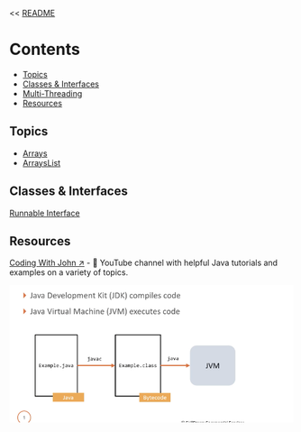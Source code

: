 << [README](./README.md)

# Contents
- [Topics](#topics)
- [Classes & Interfaces](#classes--interfaces)
- [Multi-Threading](./MultiThreading.md)
- [Resources](#resources)

## Topics

- [Arrays](./Arrays.md)
- [ArraysList](./ArraysList.md)

## Classes & Interfaces

[Runnable Interface](./MultiThreading.md#runnable-interface)

## Resources
[Coding With John ↗️](https://www.youtube.com/@CodingWithJohn/videos) - 🎥 YouTube channel with helpful Java tutorials and examples on a variety of topics.

![](./Images/JavatoJVM.png)